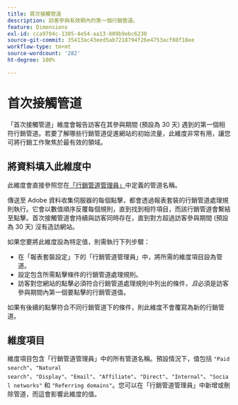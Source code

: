 ```yaml
---
title: 首次接觸管道
description: 訪客參與有效期內的第一個行銷管道。
feature: Dimensions
exl-id: cca9794c-1305-4e54-aa13-809b9ebc6230
source-git-commit: 35413ac43eed5ab7218794f26e4753acf08f18ee
workflow-type: tm+mt
source-wordcount: '282'
ht-degree: 100%

---
```


# 首次接觸管道

「首次接觸管道」維度會報告訪客在其參與期間 (預設為 30 天) 遇到的第一個相符行銷管道。若要了解哪些行銷管道促進網站的初始流量，此維度非常有用，讓您可將行銷工作聚焦於最有效的領域。

## 將資料填入此維度中

此維度會直接參照您在[「行銷管道管理員」](/help/admin/admin/marketing-channels-admin.md)中定義的管道名稱。

傳送至 Adobe 資料收集伺服器的每個點擊，都會透過報表套裝的行銷管道處理規則執行。它會以數值順序反覆每個規則，直到找到相符項目，而該行銷管道會繫結至點擊。首次接觸管道會持續與訪客同時存在，直到對方超過訪客參與期間 (預設為 30 天) 沒有造訪網站。

如果您要將此維度設為特定值，則需執行下列步驟：

* 在「報表套裝設定」下的「行銷管道管理員」中，將所需的維度項目設為管道。
* 設定包含所需點擊條件的行銷管道處理規則。
* 訪客對您網站的點擊必須符合行銷管道處理規則中列出的條件，_且_&#x200B;必須是訪客參與期間內第一個要點擊的行銷管道值。

如果有後續的點擊符合不同行銷管道下的條件，則此維度不會覆寫為新的行銷管道。

## 維度項目

維度項目包含「行銷管道管理員」中的所有管道名稱。預設情況下，值包括 `"Paid search"`、`"Natural search"`、`"Display"`、`"Email"`、`"Affiliate"`、`"Direct"`、`"Internal"`、`"Social networks"` 和 `"Referring domains"`。您可以在「行銷管道管理員」中新增或刪除管道，而這會影響此維度的值。
